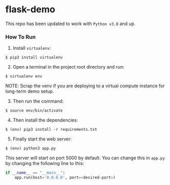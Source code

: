 # flask-demo

This repo has been updated to work with `Python v3.8` and up.

### How To Run
1. Install `virtualenv`:
```
$ pip3 install virtualenv
```

2. Open a terminal in the project root directory and run:
```
$ virtualenv env
```

NOTE: Scrap the venv if you are deploying to a virtual compute instance for long-term demo setup.

3. Then run the command:
```
$ source env/bin/activate
```

4. Then install the dependencies:
```
$ (env) pip3 install -r requirements.txt
```

5. Finally start the web server:
```
$ (env) python3 app.py
```

This server will start on port 5000 by default. You can change this in `app.py` by changing the following line to this:

```python
if __name__ == "__main__":
    app.run(host='0.0.0.0', port=<desired-port>)
```

